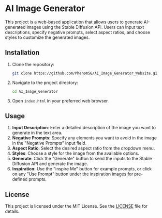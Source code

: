 # AI Image Generator

This project is a web-based application that allows users to generate AI-generated images using the Stable Diffusion API. Users can input text descriptions, specify negative prompts, select aspect ratios, and choose styles to customize the generated images.

## Installation

1. Clone the repository:
   ```bash
   git clone https://github.com/PhenomSG/AI_Image_Generator_Website.git
   ```
2. Navigate to the project directory:
   ```bash
   cd AI_Image_Generator
   ```
3. Open `index.html` in your preferred web browser.

## Usage

1. **Input Description**: Enter a detailed description of the image you want to generate in the text area.
2. **Negative Prompts**: Specify any elements you want to avoid in the image in the "Negative Prompts" input field.
3. **Aspect Ratio**: Select the desired aspect ratio from the dropdown menu.
4. **Styles**: Choose a style for the image from the available options.
5. **Generate**: Click the "Generate" button to send the inputs to the Stable Diffusion API and generate the image.
6. **Inspiration**: Use the "Inspire Me" button for example prompts, or click on any "Use Prompt" button under the inspiration images for pre-defined prompts.

## License

This project is licensed under the MIT License. See the [LICENSE](LICENSE.md) file for details.
